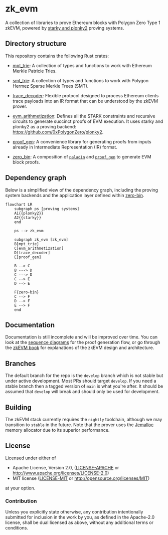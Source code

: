 # zk_evm

A collection of libraries to prove Ethereum blocks with Polygon Zero Type 1 zkEVM,
powered by [starky and plonky2](https://github.com/0xPolygonZero/plonky2) proving systems.


## Directory structure

This repository contains the following Rust crates:

* [mpt_trie](./mpt_trie/README.md): A collection of types and functions to work with Ethereum Merkle Patricie Tries.

* [smt_trie](./smt_trie/README.md): A collection of types and functions to work with Polygon Hermez Sparse Merkle Trees (SMT).

* [trace_decoder](./trace_decoder/Cargo.toml): Flexible protocol designed to process Ethereum clients trace payloads into an IR format that can be
understood by the zkEVM prover.

* [evm_arithmetization](./evm_arithmetization/README.md): Defines all the STARK constraints and recursive circuits to generate succinct proofs of EVM execution.
It uses starky and plonky2 as a proving backend: https://github.com/0xPolygonZero/plonky2.

* [proof_gen](./proof_gen/README.md): A convenience library for generating proofs from inputs already in Intermediate Representation (IR) format.

* [zero_bin](./zero_bin/README.md): A composition of [`paladin`](https://github.com/0xPolygonZero/paladin) and [`proof_gen`](./proof_gen/README.md) to generate
EVM block proofs.

## Dependency graph

Below is a simplified view of the dependency graph, including the proving system backends and the application layer defined within [zero-bin](https://github.com/0xPolygonZero/zero-bin).

<!---
TODO: Update mermaid chard with `smt_trie` once type-2 is plugged in.
-->
```mermaid
flowchart LR
    subgraph ps [proving systems]
    A1{{plonky2}}
    A2{{starky}}
    end

    ps --> zk_evm

    subgraph zk_evm [zk_evm]
    B[mpt_trie]
    C[evm_arithmetization]
    D[trace_decoder]
    E[proof_gen]

    B --> C
    B ---> D
    C ---> D
    C --> E
    D --> E

    F{zero-bin}
    C --> F
    D --> F
    E --> F
    end
```

## Documentation

Documentation is still incomplete and will be improved over time.
You can look at the [sequence diagrams](./docs/usage_seq_diagrams.md) for the proof generation flow,
or go through the [zkEVM book](https://0xpolygonzero.github.io/zk_evm/)
for explanations of the zkEVM design and architecture.

## Branches
The default branch for the repo is the `develop` branch which is not stable but under active development. Most PRs should target `develop`. If you need a stable branch then a tagged version of `main` is what you're after.
It should be assumed that `develop` will break and should only be used for development. 

## Building

The zkEVM stack currently requires the `nightly` toolchain, although we may transition to `stable` in the future.
Note that the prover uses the [Jemalloc](http://jemalloc.net/) memory allocator due to its superior performance.

## License

Licensed under either of

* Apache License, Version 2.0, ([LICENSE-APACHE](LICENSE-APACHE) or http://www.apache.org/licenses/LICENSE-2.0)
* MIT license ([LICENSE-MIT](LICENSE-MIT) or http://opensource.org/licenses/MIT)

at your option.

### Contribution

Unless you explicitly state otherwise, any contribution intentionally submitted for inclusion in the work by you,
as defined in the Apache-2.0 license, shall be dual licensed as above, without any additional terms or conditions.
